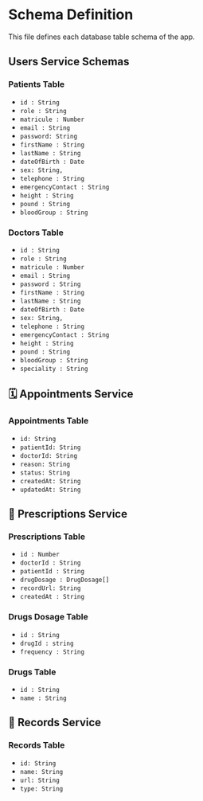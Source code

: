 # Schema Definition

This file defines each database table schema of the app.

## Users Service Schemas

### Patients Table
- `id : String`
- `role : String`
- `matricule : Number`
- `email : String`
- `password: String`
- `firstName : String`
- `lastName : String`
- `dateOfBirth : Date`
- `sex: String,` 
- `telephone : String`
- `emergencyContact : String`
- `height : String`
- `pound : String`
- `bloodGroup : String`

### Doctors Table
- `id : String`
- `role : String`
- `matricule : Number`
- `email : String`
- `password : String`
- `firstName : String`
- `lastName : String`
- `dateOfBirth : Date`
- `sex: String,` 
- `telephone : String`
- `emergencyContact : String`
- `height : String`
- `pound : String`
- `bloodGroup : String`
- `speciality : String`

## 🗓️ Appointments Service

### Appointments Table
- `id: String`
- `patientId: String`
- `doctorId: String`
- `reason: String`
- `status: String`
- `createdAt: String`
- `updatedAt: String`

## 💊 Prescriptions Service

### Prescriptions Table
- `id : Number`
- `doctorId : String`
- `patientId : String`
- `drugDosage : DrugDosage[]`
- `recordUrl: String`
- `createdAt : String`

### Drugs Dosage Table
- `id : String`
- `drugId : string`
- `frequency : String`

### Drugs Table
- `id : String`
- `name : String`

## 📁 Records Service

### Records Table
- `id: String`
- `name: String`
- `url: String`
- `type: String`
